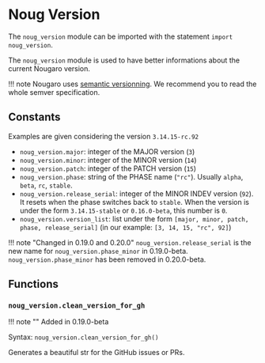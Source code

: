 # Noug Version

The `noug_version` module can be imported with the statement `import noug_version`.

The `noug_version` module is used to have better informations about the current Nougaro version.

!!! note
    Nougaro uses [semantic versionning](https://semver.org). We recommend you to read the whole semver specification.

## Constants
Examples are given considering the version `3.14.15-rc.92`
* `noug_version.major`: integer of the MAJOR version (`3`)
* `noug_version.minor`: integer of the MINOR version (`14`)
* `noug_version.patch`: integer of the PATCH version (`15`)
* `noug_version.phase`: string of the PHASE name (`"rc"`). Usually `alpha`, `beta`, `rc`, `stable`.
* `noug_version.release_serial`: integer of the MINOR INDEV version (`92`). It resets when the phase switches back to `stable`. When the version is under the form `3.14.15-stable` or `0.16.0-beta`, this number is `0`.
* `noug_version.version_list`: list under the form `[major, minor, patch, phase, release_serial]` (in our example: `[3, 14, 15, "rc", 92]`)

!!! note "Changed in 0.19.0 and 0.20.0"
    `noug_version.release_serial` is the new name for `noug_version.phase_minor` in 0.19.0-beta. `noug_version.phase_minor` has been removed in 0.20.0-beta.

## Functions
### `noug_version.clean_version_for_gh`

!!! note ""
    Added in 0.19.0-beta

Syntax: `noug_version.clean_version_for_gh()`

Generates a beautiful str for the GitHub issues or PRs.
